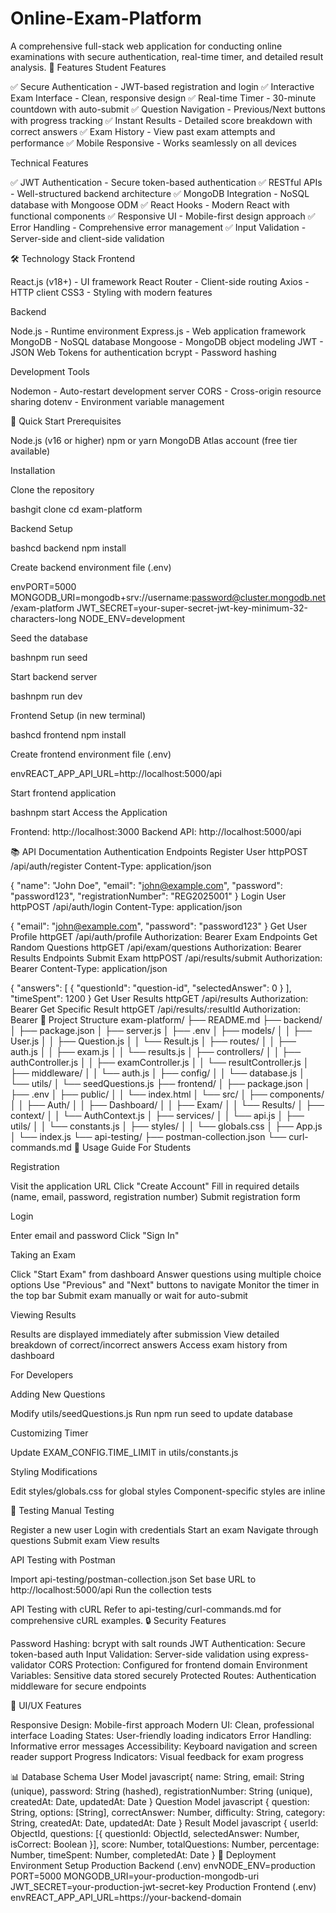 # Online-Exam-Platform
A comprehensive full-stack web application for conducting online examinations with secure authentication, real-time timer, and detailed result analysis.
🌟 Features
Student Features

✅ Secure Authentication - JWT-based registration and login
✅ Interactive Exam Interface - Clean, responsive design
✅ Real-time Timer - 30-minute countdown with auto-submit
✅ Question Navigation - Previous/Next buttons with progress tracking
✅ Instant Results - Detailed score breakdown with correct answers
✅ Exam History - View past exam attempts and performance
✅ Mobile Responsive - Works seamlessly on all devices

Technical Features

✅ JWT Authentication - Secure token-based authentication
✅ RESTful APIs - Well-structured backend architecture
✅ MongoDB Integration - NoSQL database with Mongoose ODM
✅ React Hooks - Modern React with functional components
✅ Responsive UI - Mobile-first design approach
✅ Error Handling - Comprehensive error management
✅ Input Validation - Server-side and client-side validation

🛠 Technology Stack
Frontend

React.js (v18+) - UI framework
React Router - Client-side routing
Axios - HTTP client
CSS3 - Styling with modern features

Backend

Node.js - Runtime environment
Express.js - Web application framework
MongoDB - NoSQL database
Mongoose - MongoDB object modeling
JWT - JSON Web Tokens for authentication
bcrypt - Password hashing

Development Tools

Nodemon - Auto-restart development server
CORS - Cross-origin resource sharing
dotenv - Environment variable management

🚀 Quick Start
Prerequisites

Node.js (v16 or higher)
npm or yarn
MongoDB Atlas account (free tier available)

Installation

Clone the repository

bashgit clone <repository-url>
cd exam-platform

Backend Setup

bashcd backend
npm install

Create backend environment file (.env)

envPORT=5000
MONGODB_URI=mongodb+srv://username:password@cluster.mongodb.net/exam-platform
JWT_SECRET=your-super-secret-jwt-key-minimum-32-characters-long
NODE_ENV=development

Seed the database

bashnpm run seed

Start backend server

bashnpm run dev

Frontend Setup (in new terminal)

bashcd frontend
npm install

Create frontend environment file (.env)

envREACT_APP_API_URL=http://localhost:5000/api

Start frontend application

bashnpm start
Access the Application

Frontend: http://localhost:3000
Backend API: http://localhost:5000/api

📚 API Documentation
Authentication Endpoints
Register User
httpPOST /api/auth/register
Content-Type: application/json

{
  "name": "John Doe",
  "email": "john@example.com",
  "password": "password123",
  "registrationNumber": "REG2025001"
}
Login User
httpPOST /api/auth/login
Content-Type: application/json

{
  "email": "john@example.com",
  "password": "password123"
}
Get User Profile
httpGET /api/auth/profile
Authorization: Bearer <jwt-token>
Exam Endpoints
Get Random Questions
httpGET /api/exam/questions
Authorization: Bearer <jwt-token>
Results Endpoints
Submit Exam
httpPOST /api/results/submit
Authorization: Bearer <jwt-token>
Content-Type: application/json

{
  "answers": [
    {
      "questionId": "question-id",
      "selectedAnswer": 0
    }
  ],
  "timeSpent": 1200
}
Get User Results
httpGET /api/results
Authorization: Bearer <jwt-token>
Get Specific Result
httpGET /api/results/:resultId
Authorization: Bearer <jwt-token>
📁 Project Structure
exam-platform/
├── README.md
├── backend/
│   ├── package.json
│   ├── server.js
│   ├── .env
│   ├── models/
│   │   ├── User.js
│   │   ├── Question.js
│   │   └── Result.js
│   ├── routes/
│   │   ├── auth.js
│   │   ├── exam.js
│   │   └── results.js
│   ├── controllers/
│   │   ├── authController.js
│   │   ├── examController.js
│   │   └── resultController.js
│   ├── middleware/
│   │   └── auth.js
│   ├── config/
│   │   └── database.js
│   └── utils/
│       └── seedQuestions.js
├── frontend/
│   ├── package.json
│   ├── .env
│   ├── public/
│   │   └── index.html
│   └── src/
│       ├── components/
│       │   ├── Auth/
│       │   ├── Dashboard/
│       │   ├── Exam/
│       │   └── Results/
│       ├── context/
│       │   └── AuthContext.js
│       ├── services/
│       │   └── api.js
│       ├── utils/
│       │   └── constants.js
│       ├── styles/
│       │   └── globals.css
│       ├── App.js
│       └── index.js
└── api-testing/
    ├── postman-collection.json
    └── curl-commands.md
🎯 Usage Guide
For Students

Registration

Visit the application URL
Click "Create Account"
Fill in required details (name, email, password, registration number)
Submit registration form


Login

Enter email and password
Click "Sign In"


Taking an Exam

Click "Start Exam" from dashboard
Answer questions using multiple choice options
Use "Previous" and "Next" buttons to navigate
Monitor the timer in the top bar
Submit exam manually or wait for auto-submit


Viewing Results

Results are displayed immediately after submission
View detailed breakdown of correct/incorrect answers
Access exam history from dashboard



For Developers

Adding New Questions

Modify utils/seedQuestions.js
Run npm run seed to update database


Customizing Timer

Update EXAM_CONFIG.TIME_LIMIT in utils/constants.js


Styling Modifications

Edit styles/globals.css for global styles
Component-specific styles are inline



🧪 Testing
Manual Testing

Register a new user
Login with credentials
Start an exam
Navigate through questions
Submit exam
View results

API Testing with Postman

Import api-testing/postman-collection.json
Set base URL to http://localhost:5000/api
Run the collection tests

API Testing with cURL
Refer to api-testing/curl-commands.md for comprehensive cURL examples.
🔒 Security Features

Password Hashing: bcrypt with salt rounds
JWT Authentication: Secure token-based auth
Input Validation: Server-side validation using express-validator
CORS Protection: Configured for frontend domain
Environment Variables: Sensitive data stored securely
Protected Routes: Authentication middleware for secure endpoints

🎨 UI/UX Features

Responsive Design: Mobile-first approach
Modern UI: Clean, professional interface
Loading States: User-friendly loading indicators
Error Handling: Informative error messages
Accessibility: Keyboard navigation and screen reader support
Progress Indicators: Visual feedback for exam progress

📊 Database Schema
User Model
javascript{
  name: String,
  email: String (unique),
  password: String (hashed),
  registrationNumber: String (unique),
  createdAt: Date,
  updatedAt: Date
}
Question Model
javascript
{
  question: String,
  options: [String],
  correctAnswer: Number,
  difficulty: String,
  category: String,
  createdAt: Date,
  updatedAt: Date
}
Result Model
javascript
{
  userId: ObjectId,
  questions: [{
    questionId: ObjectId,
    selectedAnswer: Number,
    isCorrect: Boolean
  }],
  score: Number,
  totalQuestions: Number,
  percentage: Number,
  timeSpent: Number,
  completedAt: Date
}
🚀 Deployment
Environment Setup
Production Backend (.env)
envNODE_ENV=production
PORT=5000
MONGODB_URI=your-production-mongodb-uri
JWT_SECRET=your-production-jwt-secret-key
Production Frontend (.env)
envREACT_APP_API_URL=https://your-backend-domain
